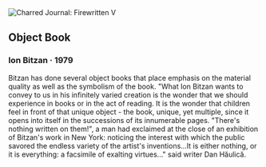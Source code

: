 <div class="artwork-of-the-day">
  <div class="container">
    <div class="img-wrapper">
      <img
        src="https://uploads7.wikiart.org/images/ion-bitzan/object-book-1979.jpg!Large.jpg"
        alt="Charred Journal: Firewritten V" />
    </div>
    <div class="artwork-detail">
      <div class="artwork-origin"> 
        <h2 class="artwork-name">Object Book</h2>
        <h3 class="artist">
          Ion Bitzan
                    ·  1979
        </h3>
      </div>
      <p class="description">
        <span class="artwork-description-text ng-binding" ng-bind-html="viewModel.ArtworkOfTheDay.Description | unsafe">Bitzan has done several object books that place emphasis on the material quality as well as the symbolism of the book. "What Ion Bitzan wants to convey to us in his infinitely varied creation is the wonder that we should experience in books or in the act of reading. It is the wonder that children feel in front of that unique object - the book, unique, yet multiple, since it opens into itself in the successions of its innumerable pages. "There's nothing written on them!", a man had exclaimed at the close of an exhibition of Bitzan's work in New York: noticing the interest with which the public savored the endless variety of the artist's inventions...It is either nothing, or it is everything: a facsimile of exalting virtues..." said writer Dan Hăulică.</span>
                        <div class="text-shadow-container" ng-show="showShadow" style=""></div>
      </p>
    </div>
  </div>

</div>
